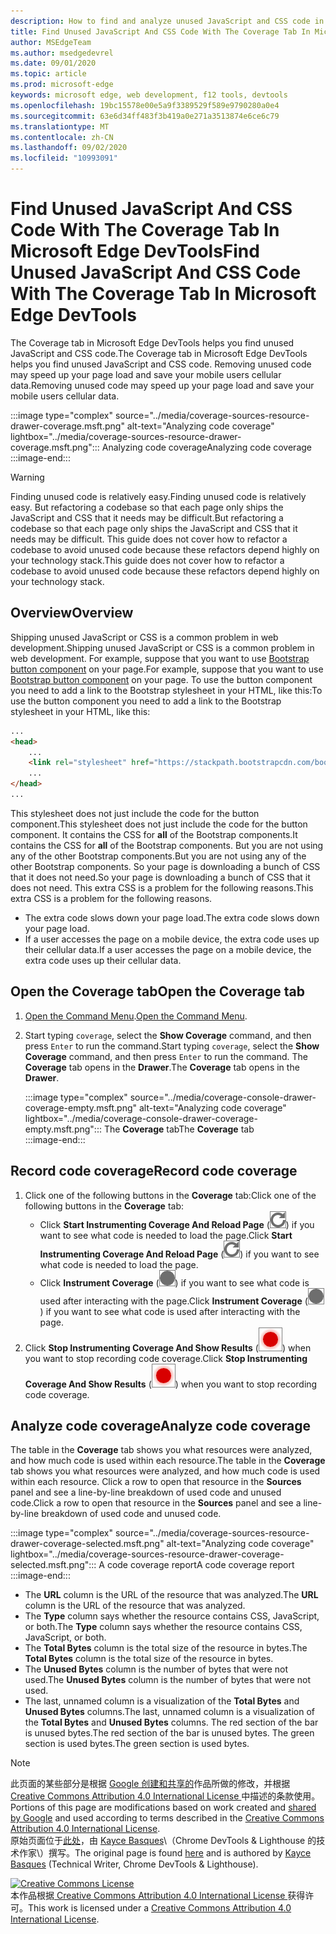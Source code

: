 ```yaml
---
description: How to find and analyze unused JavaScript and CSS code in Microsoft Edge DevTools.
title: Find Unused JavaScript And CSS Code With The Coverage Tab In Microsoft Edge DevTools
author: MSEdgeTeam
ms.author: msedgedevrel
ms.date: 09/01/2020
ms.topic: article
ms.prod: microsoft-edge
keywords: microsoft edge, web development, f12 tools, devtools
ms.openlocfilehash: 19bc15578e00e5a9f3389529f589e9790280a0e4
ms.sourcegitcommit: 63e6d34ff483f3b419a0e271a3513874e6ce6c79
ms.translationtype: MT
ms.contentlocale: zh-CN
ms.lasthandoff: 09/02/2020
ms.locfileid: "10993091"
---
```

<!-- Copyright Kayce Basques 

   Licensed under the Apache License, Version 2.0 (the "License");
   you may not use this file except in compliance with the License.
   You may obtain a copy of the License at

       https://www.apache.org/licenses/LICENSE-2.0

   Unless required by applicable law or agreed to in writing, software
   distributed under the License is distributed on an "AS IS" BASIS,
   WITHOUT WARRANTIES OR CONDITIONS OF ANY KIND, either express or implied.
   See the License for the specific language governing permissions and
   limitations under the License.  -->





# <span data-ttu-id="10fc8-104">Find Unused JavaScript And CSS Code With The Coverage Tab In Microsoft Edge DevTools</span><span class="sxs-lookup"><span data-stu-id="10fc8-104">Find Unused JavaScript And CSS Code With The Coverage Tab In Microsoft Edge DevTools</span></span>   



<span data-ttu-id="10fc8-105">The Coverage tab in Microsoft Edge DevTools helps you find unused JavaScript and CSS code.</span><span class="sxs-lookup"><span data-stu-id="10fc8-105">The Coverage tab in Microsoft Edge DevTools helps you find unused JavaScript and CSS code.</span></span>  <span data-ttu-id="10fc8-106">Removing unused code may speed up your page load and save your mobile users cellular data.</span><span class="sxs-lookup"><span data-stu-id="10fc8-106">Removing unused code may speed up your page load and save your mobile users cellular data.</span></span>  

:::image type="complex" source="../media/coverage-sources-resource-drawer-coverage.msft.png" alt-text="Analyzing code coverage" lightbox="../media/coverage-sources-resource-drawer-coverage.msft.png":::
   <span data-ttu-id="10fc8-108">Analyzing code coverage</span><span class="sxs-lookup"><span data-stu-id="10fc8-108">Analyzing code coverage</span></span>  
:::image-end:::  

> [!WARNING]
> <span data-ttu-id="10fc8-109">Finding unused code is relatively easy.</span><span class="sxs-lookup"><span data-stu-id="10fc8-109">Finding unused code is relatively easy.</span></span>  <span data-ttu-id="10fc8-110">But refactoring a codebase so that each page only ships the JavaScript and CSS that it needs may be difficult.</span><span class="sxs-lookup"><span data-stu-id="10fc8-110">But refactoring a codebase so that each page only ships the JavaScript and CSS that it needs may be difficult.</span></span>  <span data-ttu-id="10fc8-111">This guide does not cover how to refactor a codebase to avoid unused code because these refactors depend highly on your technology stack.</span><span class="sxs-lookup"><span data-stu-id="10fc8-111">This guide does not cover how to refactor a codebase to avoid unused code because these refactors depend highly on your technology stack.</span></span>  

## <span data-ttu-id="10fc8-112">Overview</span><span class="sxs-lookup"><span data-stu-id="10fc8-112">Overview</span></span>   

<span data-ttu-id="10fc8-113">Shipping unused JavaScript or CSS is a common problem in web development.</span><span class="sxs-lookup"><span data-stu-id="10fc8-113">Shipping unused JavaScript or CSS is a common problem in web development.</span></span>  <span data-ttu-id="10fc8-114">For example, suppose that you want to use [Bootstrap button component][BootstrapButtons] on your page.</span><span class="sxs-lookup"><span data-stu-id="10fc8-114">For example, suppose that you want to use [Bootstrap button component][BootstrapButtons] on your page.</span></span>  <span data-ttu-id="10fc8-115">To use the button component you need to add a link to the Bootstrap stylesheet in your HTML, like this:</span><span class="sxs-lookup"><span data-stu-id="10fc8-115">To use the button component you need to add a link to the Bootstrap stylesheet in your HTML, like this:</span></span>  

```html
...
<head>
    ...
    <link rel="stylesheet" href="https://stackpath.bootstrapcdn.com/bootstrap/4.3.1/css/bootstrap.min.css" integrity="sha384-ggOyR0iXCbMQv3Xipma34MD+dH/1fQ784/j6cY/iJTQUOhcWr7x9JvoRxT2MZw1T" crossorigin="anonymous">
    ...
</head>
...
```  

<span data-ttu-id="10fc8-116">This stylesheet does not just include the code for the button component.</span><span class="sxs-lookup"><span data-stu-id="10fc8-116">This stylesheet does not just include the code for the button component.</span></span>  <span data-ttu-id="10fc8-117">It contains the CSS for **all** of the Bootstrap components.</span><span class="sxs-lookup"><span data-stu-id="10fc8-117">It contains the CSS for **all** of the Bootstrap components.</span></span>  <span data-ttu-id="10fc8-118">But you are not using any of the other Bootstrap components.</span><span class="sxs-lookup"><span data-stu-id="10fc8-118">But you are not using any of the other Bootstrap components.</span></span>  <span data-ttu-id="10fc8-119">So your page is downloading a bunch of CSS that it does not need.</span><span class="sxs-lookup"><span data-stu-id="10fc8-119">So your page is downloading a bunch of CSS that it does not need.</span></span>  <span data-ttu-id="10fc8-120">This extra CSS is a problem for the following reasons.</span><span class="sxs-lookup"><span data-stu-id="10fc8-120">This extra CSS is a problem for the following reasons.</span></span>  

*   <span data-ttu-id="10fc8-121">The extra code slows down your page load.</span><span class="sxs-lookup"><span data-stu-id="10fc8-121">The extra code slows down your page load.</span></span>  <!--See [Render-Blocking CSS][render].  -->  
*   <span data-ttu-id="10fc8-122">If a user accesses the page on a mobile device, the extra code uses up their cellular data.</span><span class="sxs-lookup"><span data-stu-id="10fc8-122">If a user accesses the page on a mobile device, the extra code uses up their cellular data.</span></span>  
    
<!--[render]: /web/fundamentals/performance/critical-rendering-path/render-blocking-css  -->  

## <span data-ttu-id="10fc8-123">Open the Coverage tab</span><span class="sxs-lookup"><span data-stu-id="10fc8-123">Open the Coverage tab</span></span>   

1.  <span data-ttu-id="10fc8-124">[Open the Command Menu][DevToolsCommandMenu].</span><span class="sxs-lookup"><span data-stu-id="10fc8-124">[Open the Command Menu][DevToolsCommandMenu].</span></span>  
1.  <span data-ttu-id="10fc8-125">Start typing `coverage`, select the **Show Coverage** command, and then press `Enter` to run the command.</span><span class="sxs-lookup"><span data-stu-id="10fc8-125">Start typing `coverage`, select the **Show Coverage** command, and then press `Enter` to run the command.</span></span>  <span data-ttu-id="10fc8-126">The **Coverage** tab opens in the **Drawer**.</span><span class="sxs-lookup"><span data-stu-id="10fc8-126">The **Coverage** tab opens in the **Drawer**.</span></span>  

    :::image type="complex" source="../media/coverage-console-drawer-coverage-empty.msft.png" alt-text="Analyzing code coverage" lightbox="../media/coverage-console-drawer-coverage-empty.msft.png":::
       <span data-ttu-id="10fc8-128">The **Coverage** tab</span><span class="sxs-lookup"><span data-stu-id="10fc8-128">The **Coverage** tab</span></span>  
    :::image-end:::  
    
## <span data-ttu-id="10fc8-129">Record code coverage</span><span class="sxs-lookup"><span data-stu-id="10fc8-129">Record code coverage</span></span>   

1.  <span data-ttu-id="10fc8-130">Click one of the following buttons in the **Coverage** tab:</span><span class="sxs-lookup"><span data-stu-id="10fc8-130">Click one of the following buttons in the **Coverage** tab:</span></span>  
    *   <span data-ttu-id="10fc8-131">Click **Start Instrumenting Coverage And Reload Page** \(![Start Instrumenting Coverage And Reload Page][ImageReloadIcon]\) if you want to see what code is needed to load the page.</span><span class="sxs-lookup"><span data-stu-id="10fc8-131">Click **Start Instrumenting Coverage And Reload Page** \(![Start Instrumenting Coverage And Reload Page][ImageReloadIcon]\) if you want to see what code is needed to load the page.</span></span>  
    *   <span data-ttu-id="10fc8-132">Click **Instrument Coverage** \(![Instrument Coverage][ImageRecordIcon]\) if you want to see what code is used after interacting with the page.</span><span class="sxs-lookup"><span data-stu-id="10fc8-132">Click **Instrument Coverage** \(![Instrument Coverage][ImageRecordIcon]\) if you want to see what code is used after interacting with the page.</span></span>  
1.  <span data-ttu-id="10fc8-133">Click **Stop Instrumenting Coverage And Show Results** \(![Stop Instrumenting Coverage And Show Results][ImageStopIcon]\) when you want to stop recording code coverage.</span><span class="sxs-lookup"><span data-stu-id="10fc8-133">Click **Stop Instrumenting Coverage And Show Results** \(![Stop Instrumenting Coverage And Show Results][ImageStopIcon]\) when you want to stop recording code coverage.</span></span>  
    
## <span data-ttu-id="10fc8-134">Analyze code coverage</span><span class="sxs-lookup"><span data-stu-id="10fc8-134">Analyze code coverage</span></span>   

<span data-ttu-id="10fc8-135">The table in the **Coverage** tab shows you what resources were analyzed, and how much code is used within each resource.</span><span class="sxs-lookup"><span data-stu-id="10fc8-135">The table in the **Coverage** tab shows you what resources were analyzed, and how much code is used within each resource.</span></span>  <span data-ttu-id="10fc8-136">Click a row to open that resource in the **Sources** panel and see a line-by-line breakdown of used code and unused code.</span><span class="sxs-lookup"><span data-stu-id="10fc8-136">Click a row to open that resource in the **Sources** panel and see a line-by-line breakdown of used code and unused code.</span></span>  

:::image type="complex" source="../media/coverage-sources-resource-drawer-coverage-selected.msft.png" alt-text="Analyzing code coverage" lightbox="../media/coverage-sources-resource-drawer-coverage-selected.msft.png":::
   <span data-ttu-id="10fc8-138">A code coverage report</span><span class="sxs-lookup"><span data-stu-id="10fc8-138">A code coverage report</span></span>  
:::image-end:::  

*   <span data-ttu-id="10fc8-139">The **URL** column is the URL of the resource that was analyzed.</span><span class="sxs-lookup"><span data-stu-id="10fc8-139">The **URL** column is the URL of the resource that was analyzed.</span></span>  
*   <span data-ttu-id="10fc8-140">The **Type** column says whether the resource contains CSS, JavaScript, or both.</span><span class="sxs-lookup"><span data-stu-id="10fc8-140">The **Type** column says whether the resource contains CSS, JavaScript, or both.</span></span>  
*   <span data-ttu-id="10fc8-141">The **Total Bytes** column is the total size of the resource in bytes.</span><span class="sxs-lookup"><span data-stu-id="10fc8-141">The **Total Bytes** column is the total size of the resource in bytes.</span></span>  
*   <span data-ttu-id="10fc8-142">The **Unused Bytes** column is the number of bytes that were not used.</span><span class="sxs-lookup"><span data-stu-id="10fc8-142">The **Unused Bytes** column is the number of bytes that were not used.</span></span>  
*   <span data-ttu-id="10fc8-143">The last, unnamed column is a visualization of the **Total Bytes** and **Unused Bytes** columns.</span><span class="sxs-lookup"><span data-stu-id="10fc8-143">The last, unnamed column is a visualization of the **Total Bytes** and **Unused Bytes** columns.</span></span>  <span data-ttu-id="10fc8-144">The red section of the bar is unused bytes.</span><span class="sxs-lookup"><span data-stu-id="10fc8-144">The red section of the bar is unused bytes.</span></span>  <span data-ttu-id="10fc8-145">The green section is used bytes.</span><span class="sxs-lookup"><span data-stu-id="10fc8-145">The green section is used bytes.</span></span>  
    
<!--  
 


-->  

<!-- image links -->  

[ImageReloadIcon]: ../media/reload-icon.msft.png  
[ImageRecordIcon]: ../media/record-icon.msft.png  
[ImageStopIcon]: ../media/stop-icon.msft.png  

<!-- links -->  

[DevToolsCommandMenu]: ../command-menu/index.md "Run commands with the Microsoft Edge DevTools Command menu | Microsoft Docs"  

[BootstrapButtons]: https://getbootstrap.com/docs/4.3/components/buttons "Buttons - Bootstrap"  

> [!NOTE]
> <span data-ttu-id="10fc8-148">此页面的某些部分是根据 [Google 创建和共享的][GoogleSitePolicies]作品所做的修改，并根据[ Creative Commons Attribution 4.0 International License ][CCA4IL]中描述的条款使用。</span><span class="sxs-lookup"><span data-stu-id="10fc8-148">Portions of this page are modifications based on work created and [shared by Google][GoogleSitePolicies] and used according to terms described in the [Creative Commons Attribution 4.0 International License][CCA4IL].</span></span>  
> <span data-ttu-id="10fc8-149">原始页面位于[此处](https://developers.google.com/web/tools/chrome-devtools/coverage/index)，由 [Kayce Basques][KayceBasques]\（Chrome DevTools \& Lighthouse 的技术作家\）撰写。</span><span class="sxs-lookup"><span data-stu-id="10fc8-149">The original page is found [here](https://developers.google.com/web/tools/chrome-devtools/coverage/index) and is authored by [Kayce Basques][KayceBasques] \(Technical Writer, Chrome DevTools \& Lighthouse\).</span></span>  

[![Creative Commons License][CCby4Image]][CCA4IL]  
<span data-ttu-id="10fc8-151">本作品根据[ Creative Commons Attribution 4.0 International License ][CCA4IL]获得许可。</span><span class="sxs-lookup"><span data-stu-id="10fc8-151">This work is licensed under a [Creative Commons Attribution 4.0 International License][CCA4IL].</span></span>  

[CCA4IL]: https://creativecommons.org/licenses/by/4.0  
[CCby4Image]: https://i.creativecommons.org/l/by/4.0/88x31.png  
[GoogleSitePolicies]: https://developers.google.com/terms/site-policies  
[KayceBasques]: https://developers.google.com/web/resources/contributors/kaycebasques  
